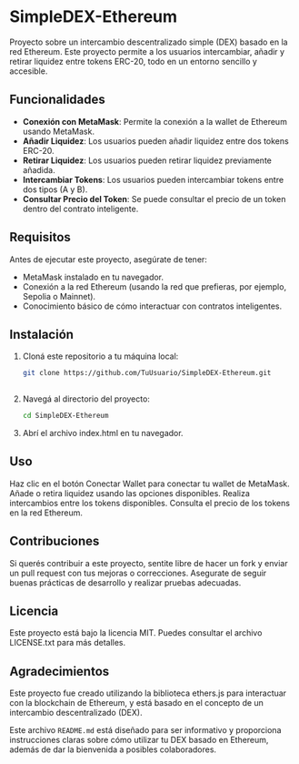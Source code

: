 # SimpleDEX-Ethereum

Proyecto sobre un intercambio descentralizado simple (DEX) basado en la red Ethereum. Este proyecto permite a los usuarios intercambiar, añadir y retirar liquidez entre tokens ERC-20, todo en un entorno sencillo y accesible.

## Funcionalidades

- **Conexión con MetaMask**: Permite la conexión a la wallet de Ethereum usando MetaMask.
- **Añadir Liquidez**: Los usuarios pueden añadir liquidez entre dos tokens ERC-20.
- **Retirar Liquidez**: Los usuarios pueden retirar liquidez previamente añadida.
- **Intercambiar Tokens**: Los usuarios pueden intercambiar tokens entre dos tipos (A y B).
- **Consultar Precio del Token**: Se puede consultar el precio de un token dentro del contrato inteligente.

## Requisitos

Antes de ejecutar este proyecto, asegúrate de tener:

- MetaMask instalado en tu navegador.
- Conexión a la red Ethereum (usando la red que prefieras, por ejemplo, Sepolia o Mainnet).
- Conocimiento básico de cómo interactuar con contratos inteligentes.

## Instalación

1. Cloná este repositorio a tu máquina local:
   ```bash
   git clone https://github.com/TuUsuario/SimpleDEX-Ethereum.git
 
2. Navegá al directorio del proyecto:
   ```bash
   cd SimpleDEX-Ethereum

3. Abrí el archivo index.html en tu navegador.

## Uso

Haz clic en el botón Conectar Wallet para conectar tu wallet de MetaMask.
Añade o retira liquidez usando las opciones disponibles.
Realiza intercambios entre los tokens disponibles.
Consulta el precio de los tokens en la red Ethereum.

## Contribuciones
Si querés contribuir a este proyecto, sentite libre de hacer un fork y enviar un pull request con tus mejoras o correcciones. Asegurate de seguir buenas prácticas de desarrollo y realizar pruebas adecuadas.

## Licencia
Este proyecto está bajo la licencia MIT. Puedes consultar el archivo LICENSE.txt para más detalles.

## Agradecimientos
Este proyecto fue creado utilizando la biblioteca ethers.js para interactuar con la blockchain de Ethereum, y está basado en el concepto de un intercambio descentralizado (DEX).

Este archivo `README.md` está diseñado para ser informativo y proporciona instrucciones claras sobre cómo utilizar tu DEX basado en Ethereum, además de dar la bienvenida a posibles colaboradores.
